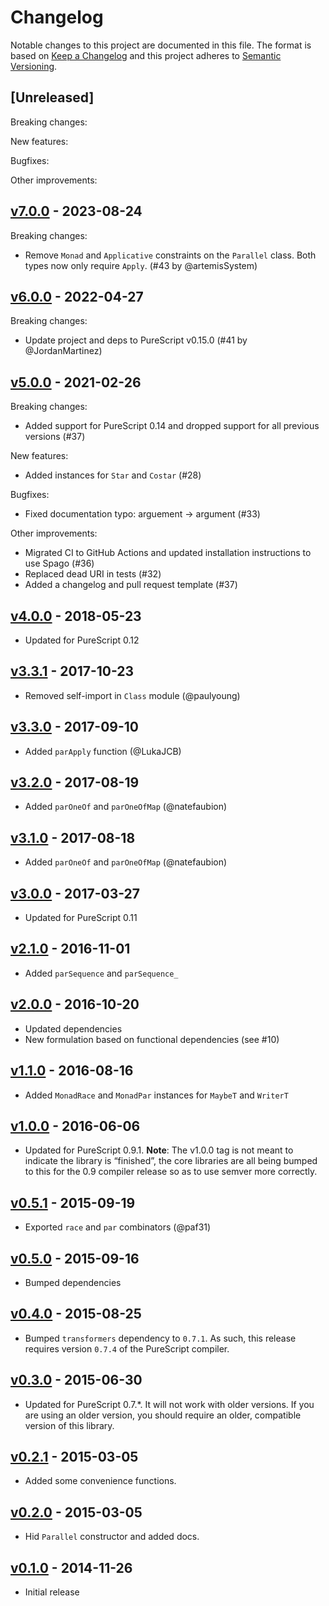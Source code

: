 # Changelog

Notable changes to this project are documented in this file. The format is based on [Keep a Changelog](https://keepachangelog.com/en/1.0.0/) and this project adheres to [Semantic Versioning](https://semver.org/spec/v2.0.0.html).

## [Unreleased]

Breaking changes:

New features:

Bugfixes:

Other improvements:

## [v7.0.0](https://github.com/purescript/purescript-parallel/releases/tag/v7.0.0) - 2023-08-24

Breaking changes:
- Remove `Monad` and `Applicative` constraints on the `Parallel` class. Both
types now only require `Apply`. (#43 by @artemisSystem)


## [v6.0.0](https://github.com/purescript/purescript-parallel/releases/tag/v6.0.0) - 2022-04-27

Breaking changes:
- Update project and deps to PureScript v0.15.0 (#41 by @JordanMartinez)

## [v5.0.0](https://github.com/purescript/purescript-parallel/releases/tag/v5.0.0) - 2021-02-26

Breaking changes:
- Added support for PureScript 0.14 and dropped support for all previous versions (#37)

New features:
- Added instances for `Star` and `Costar` (#28)

Bugfixes:
- Fixed documentation typo: arguement -> argument (#33)

Other improvements:
- Migrated CI to GitHub Actions and updated installation instructions to use Spago (#36)
- Replaced dead URI in tests (#32)
- Added a changelog and pull request template (#37)

## [v4.0.0](https://github.com/purescript/purescript-parallel/releases/tag/v4.0.0) - 2018-05-23

- Updated for PureScript 0.12

## [v3.3.1](https://github.com/purescript/purescript-parallel/releases/tag/v3.3.1) - 2017-10-23

- Removed self-import in `Class` module (@paulyoung)

## [v3.3.0](https://github.com/purescript/purescript-parallel/releases/tag/v3.3.0) - 2017-09-10

- Added `parApply` function (@LukaJCB)

## [v3.2.0](https://github.com/purescript/purescript-parallel/releases/tag/v3.2.0) - 2017-08-19

- Added `parOneOf` and `parOneOfMap` (@natefaubion)

## [v3.1.0](https://github.com/purescript/purescript-parallel/releases/tag/v3.1.0) - 2017-08-18

- Added `parOneOf` and `parOneOfMap` (@natefaubion)

## [v3.0.0](https://github.com/purescript/purescript-parallel/releases/tag/v3.0.0) - 2017-03-27

- Updated for PureScript 0.11

## [v2.1.0](https://github.com/purescript/purescript-parallel/releases/tag/v2.1.0) - 2016-11-01

- Added `parSequence` and `parSequence_`

## [v2.0.0](https://github.com/purescript/purescript-parallel/releases/tag/v2.0.0) - 2016-10-20

- Updated dependencies
- New formulation based on functional dependencies (see #10)

## [v1.1.0](https://github.com/purescript/purescript-parallel/releases/tag/v1.1.0) - 2016-08-16

- Added `MonadRace` and `MonadPar` instances for `MaybeT` and `WriterT`

## [v1.0.0](https://github.com/purescript/purescript-parallel/releases/tag/v1.0.0) - 2016-06-06

- Updated for PureScript 0.9.1. **Note**: The v1.0.0 tag is not meant to indicate the library is “finished”, the core libraries are all being bumped to this for the 0.9 compiler release so as to use semver more correctly.

## [v0.5.1](https://github.com/purescript/purescript-parallel/releases/tag/v0.5.1) - 2015-09-19

- Exported `race` and `par` combinators (@paf31)

## [v0.5.0](https://github.com/purescript/purescript-parallel/releases/tag/v0.5.0) - 2015-09-16

- Bumped dependencies

## [v0.4.0](https://github.com/purescript/purescript-parallel/releases/tag/v0.4.0) - 2015-08-25

- Bumped `transformers` dependency to `0.7.1`. As such, this release requires version `0.7.4` of the PureScript compiler.

## [v0.3.0](https://github.com/purescript/purescript-parallel/releases/tag/v0.3.0) - 2015-06-30

- Updated for PureScript 0.7.\*. It will not work with older versions. If you are using an older version, you should require an older, compatible version of this library.

## [v0.2.1](https://github.com/purescript/purescript-parallel/releases/tag/v0.2.1) - 2015-03-05

- Added some convenience functions.

## [v0.2.0](https://github.com/purescript/purescript-parallel/releases/tag/v0.2.0) - 2015-03-05

- Hid `Parallel` constructor and added docs.

## [v0.1.0](https://github.com/purescript/purescript-parallel/releases/tag/v0.1.0) - 2014-11-26

- Initial release
